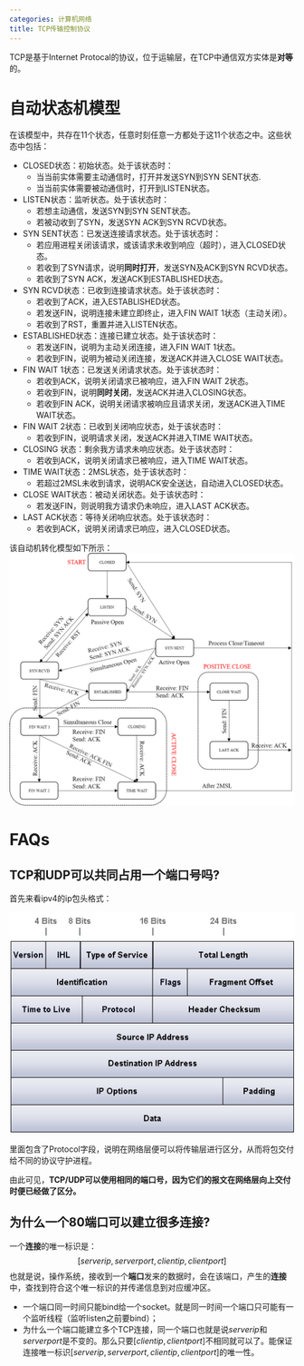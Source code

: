 ```yaml
---
categories: 计算机网络
title: TCP传输控制协议
---
```


TCP是基于Internet Protocal的协议，位于运输层，在TCP中通信双方实体是**对等**的。

# 自动状态机模型

在该模型中，共存在11个状态，任意时刻任意一方都处于这11个状态之中。这些状态中包括：

- CLOSED状态：初始状态。处于该状态时：
  - 当当前实体需要主动通信时，打开并发送SYN到SYN SENT状态.
  - 当当前实体需要被动通信时，打开到LISTEN状态。
- LISTEN状态：监听状态。处于该状态时：
  - 若想主动通信，发送SYN到SYN SENT状态。
  - 若被动收到了SYN，发送SYN ACK到SYN RCVD状态。
- SYN SENT状态：已发送连接请求状态。处于该状态时：
  - 若应用进程关闭该请求，或该请求未收到响应（超时），进入CLOSED状态。
  - 若收到了SYN请求，说明**同时打开**，发送SYN及ACK到SYN RCVD状态。
  - 若收到了SYN ACK，发送ACK到ESTABLISHED状态。
- SYN RCVD状态：已收到连接请求状态。处于该状态时：
  - 若收到了ACK，进入ESTABLISHED状态。
  - 若发送FIN，说明连接未建立即终止，进入FIN WAIT 1状态（主动关闭）。
  - 若收到了RST，重置并进入LISTEN状态。
- ESTABLISHED状态：连接已建立状态。处于该状态时：
  - 若发送FIN，说明为主动关闭连接，进入FIN WAIT 1状态。 
  - 若收到FIN，说明为被动关闭连接，发送ACK并进入CLOSE WAIT状态。
- FIN WAIT 1状态：已发送关闭请求状态。处于该状态时：
  - 若收到ACK，说明关闭请求已被响应，进入FIN WAIT 2状态。
  - 若收到FIN，说明**同时关闭**，发送ACK并进入CLOSING状态。
  - 若收到FIN ACK，说明关闭请求被响应且请求关闭，发送ACK进入TIME WAIT状态。
- FIN WAIT 2状态：已收到关闭响应状态，处于该状态时：
  - 若收到FIN，说明请求关闭，发送ACK并进入TIME WAIT状态。
- CLOSING 状态：剩余我方请求未响应状态。处于该状态时：
  - 若收到ACK，说明关闭请求已被响应，进入TIME WAIT状态。
- TIME WAIT状态：2MSL状态，处于该状态时：
  - 若超过2MSL未收到请求，说明ACK安全送达，自动进入CLOSED状态。
- CLOSE WAIT状态：被动关闭状态。处于该状态时：
  - 若发送FIN，则说明我方请求仍未响应，进入LAST ACK状态。
- LAST ACK状态：等待关闭响应状态。处于该状态时：
  - 若收到ACK，说明关闭请求已响应，进入CLOSED状态。

该自动机转化模型如下所示：
![](../../img/tcp.png)

# FAQs

## TCP和UDP可以共同占用一个端口号吗?

首先来看ipv4的ip包头格式：

![](../../img/ip-header-diagram.jpg)

里面包含了Protocol字段，说明在网络层便可以将传输层进行区分，从而将包交付给不同的协议守护进程。

由此可见，**TCP/UDP可以使用相同的端口号，因为它们的报文在网络层向上交付时便已经做了区分。**

## 为什么一个80端口可以建立很多连接?

 一个**连接**的唯一标识是：
$$
[server ip, server port, client ip, client port]
$$
也就是说，操作系统，接收到一个**端口**发来的数据时，会在该端口，产生的**连接**中，查找到符合这个唯一标识的并传递信息到对应缓冲区。 

-  一个端口同一时间只能bind给一个socket。就是同一时间一个端口只可能有一个监听线程（监听listen之前要bind）；
- 为什么一个端口能建立多个TCP连接，同一个端口也就是说$serverip$和$server port$是不变的。那么只要$[clientip, clientport]$不相同就可以了。能保证连接唯一标识$[server ip, server port, client ip, client port]$的唯一性。